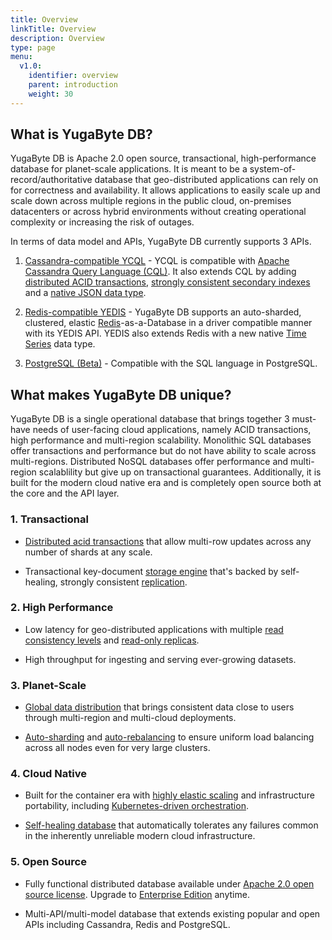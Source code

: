 ```yaml
---
title: Overview
linkTitle: Overview
description: Overview
type: page
menu:
  v1.0:
    identifier: overview
    parent: introduction
    weight: 30
---
```


## What is YugaByte DB?

YugaByte DB is Apache 2.0 open source, transactional, high-performance database for planet-scale applications. It is meant to be a system-of-record/authoritative database that geo-distributed applications can rely on for correctness and availability. It allows applications to easily scale up and scale down across multiple regions in the public cloud, on-premises datacenters or across hybrid environments without creating operational complexity or increasing the risk of outages.

In terms of data model and APIs, YugaByte DB currently supports 3 APIs. 

1. [Cassandra-compatible YCQL](../../api/cassandra/) - YCQL is compatible with [Apache Cassandra Query Language (CQL)](https://docs.datastax.com/en/cql/3.1/cql/cql_reference/cqlReferenceTOC.html). It also extends CQL by adding [distributed ACID transactions](../../explore/transactional/), [strongly consistent secondary indexes](../../explore/transactional/secondary-indexes/) and a [native JSON data type](../../explore/transactional/json-documents/).

2. [Redis-compatible YEDIS](../../api/redis/) - YugaByte DB supports an auto-sharded, clustered, elastic [Redis](https://redis.io/commands)-as-a-Database in a driver compatible manner with its YEDIS API. YEDIS also extends Redis with a new native [Time Series](https://blog.yugabyte.com/extending-redis-with-a-native-time-series-data-type-e5483c7116f8) data type.

3. [PostgreSQL (Beta)](../../api/postgresql/) - Compatible with the SQL language in PostgreSQL.

## What makes YugaByte DB unique?

YugaByte DB is a single operational database that brings together 3 must-have needs of user-facing cloud applications, namely ACID transactions, high performance and multi-region scalability. Monolithic SQL databases offer transactions and performance but do not have ability to scale across multi-regions. Distributed NoSQL databases offer performance and multi-region scalablility but give up on transactional guarantees. Additionally, it is built for the modern cloud native era and is completely open source both at the core and the API layer.

### 1. Transactional

- [Distributed acid transactions](../../explore/transactional/) that allow multi-row updates across any number of shards at any scale.

- Transactional key-document [storage engine](../../architecture/concepts/persistence/) that's backed by self-healing, strongly consistent [replication](../../architecture/concepts/replication/).

### 2. High Performance

- Low latency for geo-distributed applications with multiple [read consistency levels](../../architecture/concepts/replication/#tunable-read-consistency) and [read-only replicas](../../architecture/concepts/replication/#read-only-replicas).

- High throughput for ingesting and serving ever-growing datasets.

### 3. Planet-Scale

- [Global data distribution](../../explore/planet-scale/global-distribution/) that brings consistent data close to users through multi-region and multi-cloud deployments.

- [Auto-sharding](../../explore/planet-scale/auto-sharding/) and [auto-rebalancing](../../explore/planet-scale/auto-rebalancing/) to ensure uniform load balancing across all nodes even for very large clusters.

### 4. Cloud Native

- Built for the container era with [highly elastic scaling](../../explore/cloud-native/linear-scalability/) and infrastructure portability, including [Kubernetes-driven orchestration](../../quick-start/install/#kubernetes).

- [Self-healing database](../../explore/cloud-native/fault-tolerance/) that automatically tolerates any failures common in the inherently unreliable modern cloud infrastructure.

### 5. Open Source

- Fully functional distributed database available under [Apache 2.0 open source license](https://github.com/YugaByte/yugabyte-db/). Upgrade to [Enterprise Edition](https://www.yugabyte.com/product/compare/) anytime.

- Multi-API/multi-model database that extends existing popular and open APIs including Cassandra, Redis and PostgreSQL.
